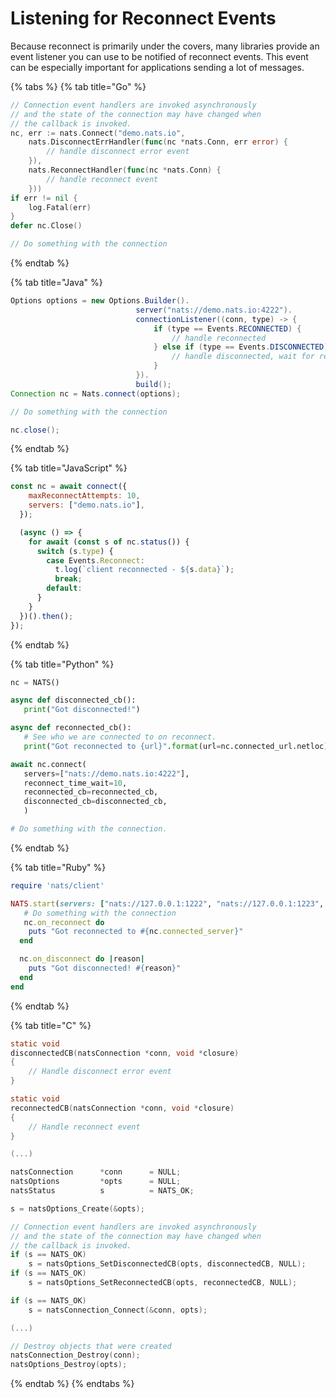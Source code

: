 # Listening for Reconnect Events

Because reconnect is primarily under the covers, many libraries provide an event listener you can use to be notified of reconnect events. This event can be especially important for applications sending a lot of messages.

{% tabs %}
{% tab title="Go" %}
```go
// Connection event handlers are invoked asynchronously
// and the state of the connection may have changed when
// the callback is invoked.
nc, err := nats.Connect("demo.nats.io",
    nats.DisconnectErrHandler(func(nc *nats.Conn, err error) {
        // handle disconnect error event
    }),
    nats.ReconnectHandler(func(nc *nats.Conn) {
        // handle reconnect event
    }))
if err != nil {
    log.Fatal(err)
}
defer nc.Close()

// Do something with the connection
```
{% endtab %}

{% tab title="Java" %}
```java
Options options = new Options.Builder().
                            server("nats://demo.nats.io:4222").
                            connectionListener((conn, type) -> {
                                if (type == Events.RECONNECTED) {
                                    // handle reconnected
                                } else if (type == Events.DISCONNECTED) {
                                    // handle disconnected, wait for reconnect
                                }
                            }).
                            build();
Connection nc = Nats.connect(options);

// Do something with the connection

nc.close();
```
{% endtab %}

{% tab title="JavaScript" %}
```javascript
const nc = await connect({
    maxReconnectAttempts: 10,
    servers: ["demo.nats.io"],
  });

  (async () => {
    for await (const s of nc.status()) {
      switch (s.type) {
        case Events.Reconnect:
          t.log(`client reconnected - ${s.data}`);
          break;
        default:
      }
    }
  })().then();
});
```
{% endtab %}

{% tab title="Python" %}
```python
nc = NATS()

async def disconnected_cb():
   print("Got disconnected!")

async def reconnected_cb():
   # See who we are connected to on reconnect.
   print("Got reconnected to {url}".format(url=nc.connected_url.netloc))

await nc.connect(
   servers=["nats://demo.nats.io:4222"],
   reconnect_time_wait=10,
   reconnected_cb=reconnected_cb,
   disconnected_cb=disconnected_cb,
   )

# Do something with the connection.
```
{% endtab %}

{% tab title="Ruby" %}
```ruby
require 'nats/client'

NATS.start(servers: ["nats://127.0.0.1:1222", "nats://127.0.0.1:1223", "nats://127.0.0.1:1224"]) do |nc|
   # Do something with the connection
   nc.on_reconnect do
    puts "Got reconnected to #{nc.connected_server}"
  end

  nc.on_disconnect do |reason|
    puts "Got disconnected! #{reason}"
  end
end
```
{% endtab %}

{% tab title="C" %}
```c
static void
disconnectedCB(natsConnection *conn, void *closure)
{
    // Handle disconnect error event
}

static void
reconnectedCB(natsConnection *conn, void *closure)
{
    // Handle reconnect event
}

(...)

natsConnection      *conn      = NULL;
natsOptions         *opts      = NULL;
natsStatus          s          = NATS_OK;

s = natsOptions_Create(&opts);

// Connection event handlers are invoked asynchronously
// and the state of the connection may have changed when
// the callback is invoked.
if (s == NATS_OK)
    s = natsOptions_SetDisconnectedCB(opts, disconnectedCB, NULL);
if (s == NATS_OK)
    s = natsOptions_SetReconnectedCB(opts, reconnectedCB, NULL);

if (s == NATS_OK)
    s = natsConnection_Connect(&conn, opts);

(...)

// Destroy objects that were created
natsConnection_Destroy(conn);
natsOptions_Destroy(opts);
```
{% endtab %}
{% endtabs %}

